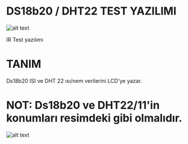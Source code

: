DS18b20 / DHT22 TEST YAZILIMI 
===========================================

![alt text](https://github.com/CNRIoT/CNR_Duino/blob/master/resimler/dht22.jpg)

IR Test yazılımı

# TANIM
Ds18b20 ISI ve DHT 22 ısı/nem verilerini LCD'ye yazar. 

# NOT: Ds18b20 ve DHT22/11'in konumları resimdeki gibi olmalıdır. 
![alt text](https://github.com/CNRIoT/CNR_Duino/blob/master/resimler/ds.jpg)

